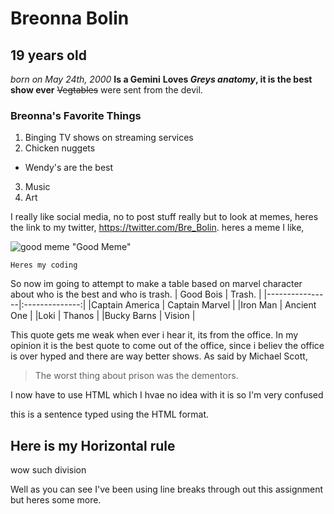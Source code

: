 # Breonna Bolin
## 19 years old 

*born on May 24th, 2000*
**Is a Gemini**
**Loves _Greys anatomy_, it is the best show ever**
~~Vegtables~~ were sent from the devil. 
### Breonna's Favorite Things
1. Binging TV shows on streaming services
2. Chicken nuggets 
  * Wendy's are the best 
3. Music 
4. Art

I really like social media, no to post stuff really but to look at memes, heres the link to my twitter, https://twitter.com/Bre_Bolin. 
heres a meme I like, 

![good meme](https://video-images.vice.com/articles/5dfcdf5174a820009a1b4a41/lede/1576853802436-chicky-nuggies.jpeg?crop=1xw%3A1xh%3Bcenter%2Ccenter&resize=2000%3A*) "Good Meme"

`Heres my coding`

So now im going to attempt to make a table based on marvel character about who is the best and who is trash. 
| Good Bois      | Trash.         |
|----------------|:--------------:|
|Captain America | Captain Marvel |
|Iron Man        | Ancient One    |
|Loki            | Thanos         |
|Bucky Barns     | Vision         |

This quote gets me weak when ever i hear it, its from the office. In my opinion it is the best quote to come out of the office, since i believ the office is over hyped and there are way better shows. 
As said by Michael Scott,
>The worst thing about prison was the dementors.

I now have to use HTML which I hvae no idea with it is so I'm very confused 
  <dt> this is a sentence typed using the HTML format.
 
 
 
   
Here is my Horizontal rule 
---
wow such division 


Well as you can see I've been using line breaks through out this assignment but heres some more.










